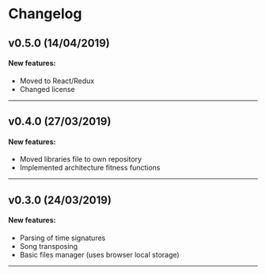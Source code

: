 # Changelog

## v0.5.0 (14/04/2019)

#### New features:

- Moved to React/Redux
- Changed license

---

## v0.4.0 (27/03/2019)

#### New features:

- Moved libraries file to own repository
- Implemented architecture fitness functions

---

## v0.3.0 (24/03/2019)

#### New features:

- Parsing of time signatures
- Song transposing
- Basic files manager (uses browser local storage)

---
